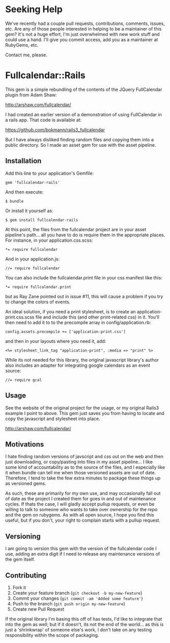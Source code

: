 # Seeking Help

We've recently had a couple pull requests, contributions, comments, issues, etc.  Are any of those people interested in helping to be a maintainer of this gem?  It's not a huge effort, I'm just overwhelmed with new work stuff and could use a hand.  I'll give you commit access, add you as a maintainer at RubyGems, etc.

Contact me, please.

# Fullcalendar::Rails

This gem is a simple rebundling of the contents of the JQuery FullCalendar plugin from Adam Shaw:

http://arshaw.com/fullcalendar/

I had created an earlier version of a demonstration of using FullCalendar in a rails app.  That code is available at:

https://github.com/bokmann/rails3_fullcalendar

But I have always disliked finding random files and copying them into a public directory.  So I made an asset gem for use with the asset pipeline.


## Installation

Add this line to your application's Gemfile:

    gem 'fullcalendar-rails'

And then execute:

    $ bundle

Or install it yourself as:

    $ gem install fullcalendar-rails

At this point, the files from the fullcalendar project are in your asset pipeline's path... all you have to do is require them in the appropriate places.  For instance, in your application.css.scss:

    *= require fullcalendar

And in your application.js:

    //= require fullcalendar

You can also include the fullcalendar.print file in your css manifest like this:

    *= require fullcalendar.print

but as Ray Zane pointed out in issue #11, this will cause a problem if you try to change the colors of events.

An ideal solution, if you need a print stylesheet, is to create an application-print.css.scss file and include this (and other print-related css) in it.  You'll then need to add it to to the precompile array in config/application.rb:

    config.assets.precompile += ['application-print.css']

and then in your layouts where you need it, add:

    <%= stylesheet_link_tag "application-print", :media => "print" %>


While its not needed for this library, the original javascript library's author also includes an adapter for integrating google calendars as an event source:

    //= require gcal

## Usage

See the website of the original project for the usage, or my original Rails3 example I point to above.  This gem just saves you from having to locate and copy the javascript and stylesheet into place.

http://arshaw.com/fullcalendar/

## Motivations

I hate finding random versions of javscript and css out on the web and then just downloading, or copy/pasting into files in my asset pipeline... I like some kind of accountability as to the source of the files, and I especially like it when bundle can tell me when those versioned assets are out of date.  Therefore, I tend to take the few extra minutes to package these things up as versioned gems.

As such, these are primarily for my own use, and may occasionally fall out of date as the project I created them for goes in and out of maintenance cycles.  If thats the case, I will gladly accept pullup requests, or even be willing to talk to someone who wants to take over ownership for the repo and the gem on rubygems.  As with all open source, I hope you find this useful, but if you don't, your right to complain starts with a pullup request.

## Versioning

I am going to version this gem with the version of the fullcalendar code I use, adding an extra digit if I need to release any maintenance versions of the gem itself.

## Contributing

1. Fork it
2. Create your feature branch (`git checkout -b my-new-feature`)
3. Commit your changes (`git commit -am 'Added some feature'`)
4. Push to the branch (`git push origin my-new-feature`)
5. Create new Pull Request

If the original library I'm basing this off of has tests, I'd like to integrate that into the gem as well; but if it doesn't, its not the end of the world... as this is just a 'shrinkwrap' of someone else's work, I don't take on any testing responsibility within the scope of packaging.

